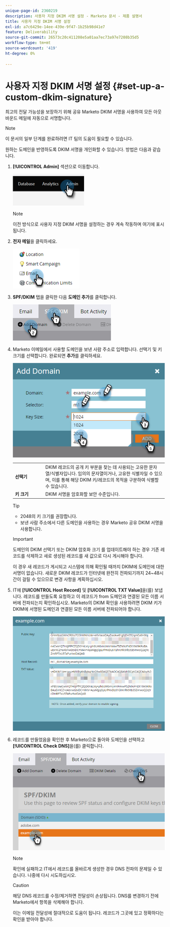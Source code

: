 ```yaml
---
unique-page-id: 2360219
description: 사용자 지정 DKIM 서명 설정 - Marketo 문서 - 제품 설명서
title: 사용자 지정 DKIM 서명 설정
exl-id: a7c6429e-14ee-439e-9f47-1b25b98d41e7
feature: Deliverability
source-git-commit: 26573c20c411208e5a01aa7ec73a97e7208b35d5
workflow-type: tm+mt
source-wordcount: '419'
ht-degree: 0%

---
```


# 사용자 지정 DKIM 서명 설정 {#set-up-a-custom-dkim-signature}

최고의 전달 가능성을 보장하기 위해 공유 Marketo DKIM 서명을 사용하여 모든 아웃바운드 메일에 자동으로 서명합니다.

>[!NOTE]
>
>이 문서의 일부 단계를 완료하려면 IT 팀의 도움이 필요할 수 있습니다.

원하는 도메인을 반영하도록 DKIM 서명을 개인화할 수 있습니다. 방법은 다음과 같습니다.

1. **[!UICONTROL Admin]** 섹션으로 이동합니다.

   ![](assets/set-up-a-custom-dkim-signature-1.png)

   >[!NOTE]
   >
   >이전 방식으로 사용자 지정 DKIM 서명을 설정하는 경우 계속 작동하며 여기에 표시됩니다.

1. **전자 메일**&#x200B;을 클릭하세요.

   ![](assets/set-up-a-custom-dkim-signature-2.png)

1. **SPF/DKIM** 탭을 클릭한 다음 **도메인 추가**&#x200B;를 클릭합니다.

   ![](assets/set-up-a-custom-dkim-signature-3.png)

1. Marketo 이메일에서 사용할 도메인을 보낸 사람 주소로 입력합니다. 선택기 및 키 크기를 선택합니다. 완료되면 **추가**&#x200B;를 클릭하세요.

   ![](assets/set-up-a-custom-dkim-signature-4.png)

   <table>
   <tr>
   <td width="20%"><b>선택기</b></td>
   <td>DKIM 레코드의 공개 키 부분을 찾는 데 사용되는 고유한 문자열/식별자입니다. 임의의 문자열이거나, 고유한 식별자일 수 있으며, 이를 통해 해당 DKIM 키/레코드의 목적을 구분하여 식별할 수 있습니다.</td>
   </tr>
   <tr>
   <td width="20%"><b>키 크기</b></td>
   <td>DKIM 서명을 암호화할 보안 수준입니다.</td>
   </tr>
   </tbody>
   </table>

   <p>

   >[!TIP]
   >
   >* 2048의 키 크기를 권장합니다.
   >* 보낸 사람 주소에서 다른 도메인을 사용하는 경우 Marketo 공유 DKIM 서명을 사용합니다.

   >[!IMPORTANT]
   >
   >도메인의 DKIM 선택기 또는 DKIM 암호화 크기 를 업데이트해야 하는 경우 기존 레코드를 삭제하고 새로 생성된 레코드를 새 값으로 다시 게시해야 합니다.
   >
   >이 경우 새 레코드가 게시되고 시스템에 의해 확인될 때까지 DKIM에 도메인에 대한 서명이 없습니다. 새로운 DKIM 레코드가 인터넷에 완전히 전파되기까지 24~48시간이 걸릴 수 있으므로 변경 사항을 계획하십시오.

1. IT에 **[!UICONTROL Host Record]** 및 **[!UICONTROL TXT Value]**&#x200B;을(를) 보냅니다. 레코드를 만들도록 요청하고 이 레코드가 from 도메인과 연결된 모든 이름 서버에 전파되는지 확인하십시오. Marketo의 DKIM 확인을 사용하려면 DKIM 키가 DKIM에 서명된 도메인과 연결된 모든 이름 서버에 전파되어야 합니다.

   ![](assets/set-up-a-custom-dkim-signature-5.png)

1. 레코드를 만들었음을 확인한 후 Marketo으로 돌아와 도메인을 선택하고 **[!UICONTROL Check DNS]**&#x200B;을(를) 클릭합니다.

   ![](assets/set-up-a-custom-dkim-signature-6.png)

   >[!NOTE]
   >
   >확인에 실패하고 IT에서 레코드를 올바르게 생성한 경우 DNS 전파의 문제일 수 있습니다. 나중에 다시 시도하십시오.

   >[!CAUTION]
   >
   >해당 DNS 레코드를 수정/제거하면 전달성이 손상됩니다. DNS를 변경하기 전에 Marketo에서 항목을 삭제해야 합니다.

   이는 이메일 전달성에 절대적으로 도움이 됩니다. 레코드가 그곳에 있고 정확하다는 확인을 받아야 합니다.
